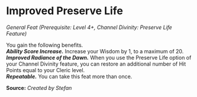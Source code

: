 # Improved Preserve Life
*General Feat (Prerequisite: Level 4+, Channel Divinity: Preserve Life Feature)*

You gain the following benefits.  
***Ability Score Increase.*** Increase your Wisdom by 1, to a maximum of 20.  
***Improved Radiance of the Dawn.*** When you use the Preserve Life option of your Channel Divinity feature, you can restore an additional number of Hit Points equal to your Cleric level.  
***Repeatable.*** You can take this feat more than once.



**Source:** *Created by Stefan*